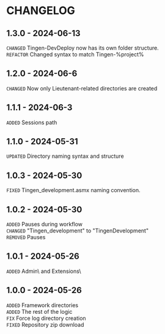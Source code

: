 <!-- 
    Changelog created using Cooke:
    https://github.com/APrettyCoolProgram/Cooke
-->

# CHANGELOG

## 1.3.0 - 2024-06-13

`CHANGED` Tingen-DevDeploy now has its own folder structure.  
`REFACTOR` Changed syntax to match Tingen-%project%  

## 1.2.0 - 2024-06-6

`CHANGED` Now only Lieutenant-related directories are created  

## 1.1.1 - 2024-06-3

`ADDED` Sessions path  

## 1.1.0 - 2024-05-31

`UPDATED` Directory naming syntax and structure  

## 1.0.3 - 2024-05-30

`FIXED` Tingen_development.asmx naming convention.  

## 1.0.2 - 2024-05-30

`ADDED` Pauses during workflow  
`CHANGED` "Tingen_development" to "TingenDevelopment"  
`REMOVED` Pauses  

## 1.0.1 - 2024-05-26

`ADDED` Admin\ and Extensions\  

## 1.0.0 - 2024-05-26

`ADDED` Framework directories  
`ADDED` The rest of the logic  
`FIX` Force log directory creation  
`FIXED` Repository zip download  
